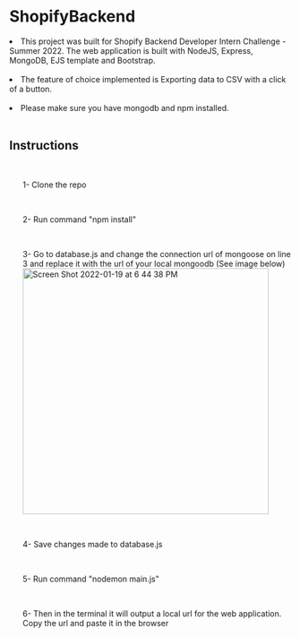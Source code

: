 # ShopifyBackend
<li>This project was built for Shopify Backend Developer Intern Challenge - Summer 2022. 
The web application is built with NodeJS, Express, MongoDB, EJS template and Bootstrap.</li>
<br/>
<li>The feature of choice implemented is Exporting data to CSV with a click of a button.</li>
<br/>
<li>Please make sure you have mongodb and npm installed.</li>
<br/>
<h2>Instructions</h2>
<br/>
<ol>1- Clone the repo</ol>
<br/>
<ol>2- Run command "npm install"</ol>
<br/>
<ol>3- Go to database.js and change the connection url of mongoose on line 3 and replace it with the url of your local mongoodb (See image below)
<br/>
<img width="439" alt="Screen Shot 2022-01-19 at 6 44 38 PM" src="https://user-images.githubusercontent.com/25629702/150236276-e65e9f8c-7791-44a8-82a7-98bef6f44e0e.png"></ol>
<br/>
<ol>4- Save changes made to database.js</ol>
<br/>
<ol>5- Run command "nodemon main.js"</ol>
<br/>
<ol>6- Then in the terminal it will output a local url for the web application. Copy the url and paste it in the browser</ol>

